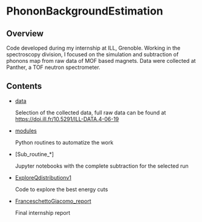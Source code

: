 # PhononBackgroundEstimation

## Overview
Code developed during my internship at ILL, Grenoble. Working in the spectroscopy division, I focused on the simulation and subtraction of phonons map from raw data of MOF based magnets.
Data were collected at Panther, a TOF neutron spectrometer.

## Contents
*   [data](data/)

    Selection of the collected data, full raw data can be found at https://doi.ill.fr/10.5291/ILL-DATA.4-06-19

*   [modules](modules/)

    Python routines to automatize the work
    
*   [Sub_routine_*]

    Jupyter notebooks with the complete subtraction for the selected run
    
*   [ExploreQdistributionv1](ExploreQdistributionv1.ipynb)

    Code to explore the best energy cuts

*   [FranceschettoGiacomo_report](FranceschettoGiacomo_report.pdf)

    Final internship report
